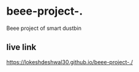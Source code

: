 # beee-project-.
Beee project of smart dustbin
## live link
https://lokeshdeshwal30.github.io/beee-project-./
